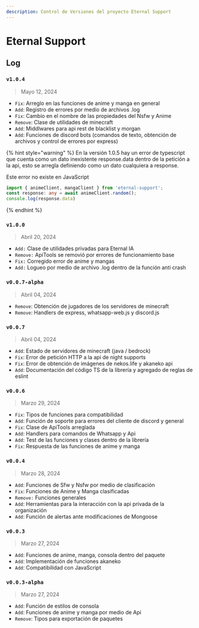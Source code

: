 ```yaml
---
description: Control de Versiones del proyecto Eternal Support
---
```


# Eternal Support

## Log

### `v1.0.4`

> Mayo 12, 2024

* `Fix`: Arreglo en las funciones de anime y manga en general
* `Add`: Registro de errores por medio de archivos .log
* `Fix`: Cambio en el nombre de las propiedades del Nsfw y Anime
* `Remove`: Clase de utilidades de minecraft
* `Add`: Middlwares para api rest de blacklist y morgan
* `Add`: Funciones de discord bots (comandos de texto, obtención de archivos y control de errores por express)

{% hint style="warning" %}
En la versión 1.0.5 hay un error de typescript que cuenta como un dato inexistente response.data dentro de la petición a la api, esto se arregla definiendo como un dato cualquiera a response.

Este error no existe en JavaScript

```typescript
import { animeClient, mangaClient } from 'eternal-support';
const response: any = await animeClient.random();
console.log(response.data)
```
{% endhint %}



### `v1.0.0`

> Abril 20, 2024

* `Add:` Clase de utilidades privadas para Eternal IA
* `Remove:` ApiTools se removió por errores de funcionamiento base
* `Fix:` Corregido error de anime y mangas
* `Add:` Logueo por medio de archivo .log dentro de la función anti crash

### `v0.0.7-alpha`

> Abril 04, 2024

* `Remove`: Obtención de jugadores de los servidores de minecraft
* `Remove`: Handlers de express, whatsapp-web.js y discord.js

### `v0.0.7`

> Abril 04, 2024

* `Add`: Estado de servidores de minecraft (java / bedrock)
* `Fix`: Error de petición HTTP a la api de night supports
* `Fix`: Error de obtención de imágenes de nekos.life y akaneko api
* `Add`: Documentación del código TS de la librería y agregado de reglas de eslint

### `v0.0.6`

> Marzo 29, 2024

* `Fix`: Tipos de funciones para compatibilidad
* `Add`: Función de soporte para errores del cliente de discord y general
* `Fix`: Clase de ApiTools arreglada
* `Add`: Handlers para comandos de Whatsapp y Api
* `Add`: Test de las funciones y clases dentro de la librería
* `Fix`: Respuesta de las funciones de anime y manga

### `v0.0.4`

> Marzo 28, 2024

* `Add`: Funciones de Sfw y Nsfw por medio de clasificación
* `Fix`: Funciones de Anime y Manga clasificadas
* `Remove:` Funciones generales
* `Add`: Herramientas para la interacción con la api privada de la organización
* `Add`: Función de alertas ante modificaciones de Mongoose

### `v0.0.3`

> Marzo 27, 2024

* `Add`: Funciones de anime, manga, consola dentro del paquete
* `Add`: Implementación de funciones akaneko
* `Add`: Compatibilidad con JavaScript

### `v0.0.3-alpha`

> Marzo 27, 2024

* `Add`: Función de estilos de consola
* `Add`: Funciones de anime y manga por medio de Api
* `Remove`: Tipos para exportación de paquetes

